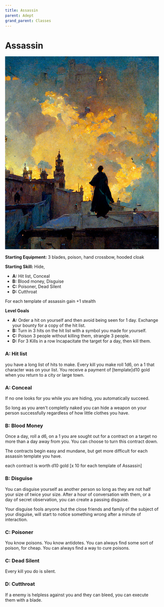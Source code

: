 ```yaml
---
title: Assassin
parent: Adept
grand_parent: Classes
---
```

# Assassin

![Alt](images/assassin_on_roof.png)

**Starting Equipment:** 3 blades, poison, hand crossbow, hooded cloak

**Starting Skill:** Hide, 

+ **A:** Hit list,  Conceal
+ **B:** Blood money, Disguise
+ **C:** Poisoner, Dead Silent
+ **D:** Cutthroat

For each template of assassin gain +1 stealth

**Level Goals**

+ **A:** Order a hit on yourself and then avoid being seen for 1 day. Exchange
  your bounty for a copy of the hit list. 
+ **B:** Turn in 3 hits on the hit list with a symbol you made for yourself. 
+ **C:** Poison 3 people without killing them, strangle 3 people. 
+ **D:** For 3 Kills in a row Incapacitate the target for a day, then kill
  them.


### A: Hit list

you have a long list of hits to make. Every kill you make roll 1d6, on a 1
that character was on your list. You receive a payment of [template]d10 gold when you
return to a city or large town.


### A: Conceal

If no one looks for you while you are hiding, you automatically succeed. 

So long as you aren't completly naked you can hide a weapon on your person
successfully regardless of how little clothes you have. 

### B: Blood Money

Once a day, roll a d6, on a 1 you are sought out for a contract on a target
no more than a day away from you.  You can choose to turn this contract down.

The contracts begin easy and mundane, but get more difficult for each 
assassin template you have. 

each contract is worth d10 gold [x 10 for each template of Assassin]

### B: Disguise

You can disguise yourself as another person so long as they are not half your
size of twice your size. 
After a hour of conversation with them, or a day of secret observation, you can 
create a passing disguise. 

Your disguise fools anyone but the close friends and family of the 
subject of your disguise, will start to notice something wrong after a minute
of interaction. 

### C: Poisoner

You know poisons. You know antidotes. 
You can always find some sort of poison, for cheap. 
You can always find a way to cure poisons. 

### C: Dead Silent

Every kill you do is silent. 

### D: Cutthroat 

If a enemy is helpless against you and they can bleed, 
you can execute them with a blade. 
